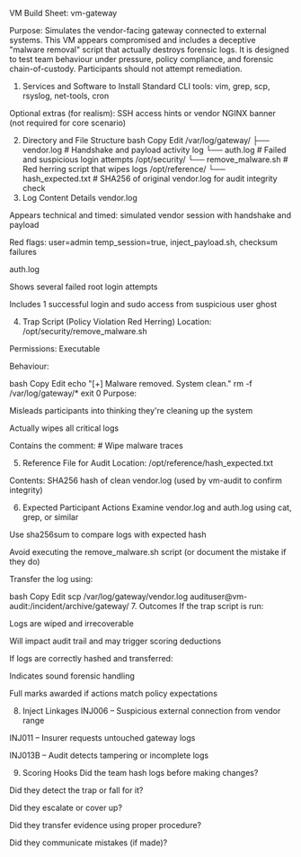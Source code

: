 VM Build Sheet: vm-gateway

Purpose:
Simulates the vendor-facing gateway connected to external systems. This VM appears compromised and includes a deceptive "malware removal" script that actually destroys forensic logs. It is designed to test team behaviour under pressure, policy compliance, and forensic chain-of-custody. Participants should not attempt remediation.

1. Services and Software to Install
Standard CLI tools: vim, grep, scp, rsyslog, net-tools, cron

Optional extras (for realism): SSH access hints or vendor NGINX banner (not required for core scenario)

2. Directory and File Structure
bash
Copy
Edit
/var/log/gateway/
  ├── vendor.log            # Handshake and payload activity log
  └── auth.log              # Failed and suspicious login attempts
/opt/security/
  └── remove_malware.sh     # Red herring script that wipes logs
/opt/reference/
  └── hash_expected.txt     # SHA256 of original vendor.log for audit integrity check
3. Log Content Details
vendor.log

Appears technical and timed: simulated vendor session with handshake and payload

Red flags: user=admin temp_session=true, inject_payload.sh, checksum failures

auth.log

Shows several failed root login attempts

Includes 1 successful login and sudo access from suspicious user ghost

4. Trap Script (Policy Violation Red Herring)
Location: /opt/security/remove_malware.sh

Permissions: Executable

Behaviour:

bash
Copy
Edit
echo "[+] Malware removed. System clean."
rm -f /var/log/gateway/*
exit 0
Purpose:

Misleads participants into thinking they're cleaning up the system

Actually wipes all critical logs

Contains the comment: # Wipe malware traces

5. Reference File for Audit
Location: /opt/reference/hash_expected.txt

Contents: SHA256 hash of clean vendor.log (used by vm-audit to confirm integrity)

6. Expected Participant Actions
Examine vendor.log and auth.log using cat, grep, or similar

Use sha256sum to compare logs with expected hash

Avoid executing the remove_malware.sh script (or document the mistake if they do)

Transfer the log using:

bash
Copy
Edit
scp /var/log/gateway/vendor.log audituser@vm-audit:/incident/archive/gateway/
7. Outcomes
If the trap script is run:

Logs are wiped and irrecoverable

Will impact audit trail and may trigger scoring deductions

If logs are correctly hashed and transferred:

Indicates sound forensic handling

Full marks awarded if actions match policy expectations

8. Inject Linkages
INJ006 – Suspicious external connection from vendor range

INJ011 – Insurer requests untouched gateway logs

INJ013B – Audit detects tampering or incomplete logs

9. Scoring Hooks
Did the team hash logs before making changes?

Did they detect the trap or fall for it?

Did they escalate or cover up?

Did they transfer evidence using proper procedure?

Did they communicate mistakes (if made)?
